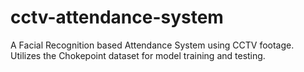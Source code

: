 # cctv-attendance-system
A Facial Recognition based Attendance System using CCTV footage. Utilizes the Chokepoint dataset for model training and testing.
